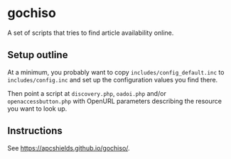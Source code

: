# gochiso
A set of scripts that tries to find article availability online.

## Setup outline
At a minimum, you probably want to copy `includes/config_default.inc` to `includes/config.inc` and set up the configuration values you find there.

Then point a script at `discovery.php`, `oadoi.php` and/or `openaccessbutton.php` with OpenURL parameters describing the resource you want to look up.

## Instructions
See https://apcshields.github.io/gochiso/.
